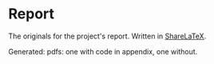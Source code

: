 Report
======

The originals for the project's report. Written in [ShareLaTeX](https://www.sharelatex.com).

Generated: pdfs: one with code in appendix, one without.